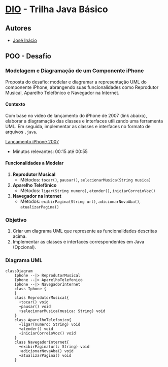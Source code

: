 # [DIO](www.dio.me) - Trilha Java Básico

## Autores
- [José Inácio](https://github.com/inacioads23)

## POO - Desafio

### Modelagem e Diagramação de um Componente iPhone

Proposta do desafio: modelar e diagramar a representação UML do componente iPhone, abrangendo suas funcionalidades como Reprodutor Musical, Aparelho Telefônico e Navegador na Internet.

#### Contexto
Com base no vídeo de lançamento do iPhone de 2007 (link abaixo), elaborar a diagramação das classes e interfaces utilizando uma ferramenta UML. Em seguida, implementar as classes e interfaces no formato de arquivos `.java`.

[Lançamento iPhone 2007](https://www.youtube.com/watch?v=9ou608QQRq8)
- Minutos relevantes: 00:15 até 00:55

#### Funcionalidades a Modelar
1. **Reprodutor Musical**
   - Métodos: `tocar()`, `pausar()`, `selecionarMusica(String musica)`
2. **Aparelho Telefônico**
   - Métodos: `ligar(String numero)`, `atender()`, `iniciarCorreioVoz()`
3. **Navegador na Internet**
   - Métodos: `exibirPagina(String url)`, `adicionarNovaAba()`, `atualizarPagina()`

### Objetivo
1. Criar um diagrama UML que represente as funcionalidades descritas acima.
2. Implementar as classes e interfaces correspondentes em Java (Opcional).

### Diagrama UML
```mermaid
classDiagram
    Iphone --|> ReprodutorMusical
    Iphone --|> AparelhoTelefonico
    Iphone --|> NavegadorInternet    
	class Iphone {        
    }
    class ReprodutorMusical{
      +tocar() void
	  +pausar() void
	  +selecionarMusica(musica: String) void
    }
    class AparelhoTelefonico{
      +ligar(numero: String) void
	  +atender() void
	  +iniciarCorreioVoz() void
    }
    class NavegadorInternet{
      +exibirPagina(url: String) void
      +adicionarNovaAba() void
	  +atualizarPagina() void
    }
```

